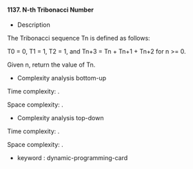 #### 1137. N-th Tribonacci Number

* Description

The Tribonacci sequence Tn is defined as follows:

T0 = 0, T1 = 1, T2 = 1, and Tn+3 = Tn + Tn+1 + Tn+2 for n >= 0.

Given n, return the value of Tn.

* Complexity analysis bottom-up

Time complexity: .

Space complexity: .

* Complexity analysis top-down

Time complexity: .

Space complexity: .

* keyword : dynamic-programming-card